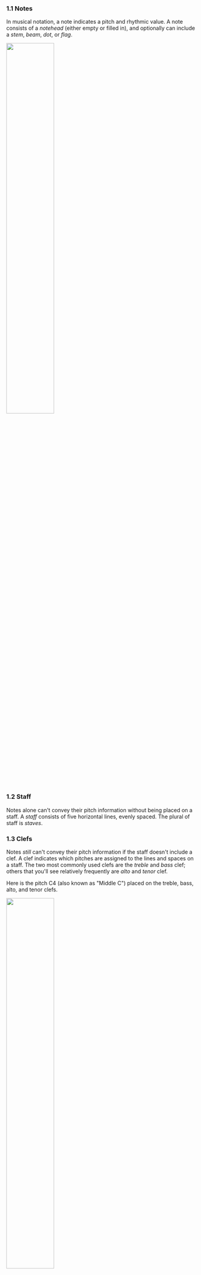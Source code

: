 ### 1.1 Notes

In musical notation, a note indicates a pitch and rhythmic value. A note consists of a *notehead* (either empty or filled in), and optionally can include a *stem*, *beam*, *dot*, or *flag*. 

<img src="http://openmusictheory.com/Graphics/noteillustration.png" width="50%">

### 1.2 Staff

Notes alone can't convey their pitch information without being placed on a staff. A *staff* consists of five horizontal lines, evenly spaced. The plural of staff is *staves*.

### 1.3 Clefs

Notes *still* can't convey their pitch information if the staff doesn't include a clef. A clef indicates which pitches are assigned to the lines and spaces on a staff. The two most commonly used clefs are the *treble* and *bass* clef; others that you'll see relatively frequently are *alto* and *tenor* clef. 

Here is the pitch C4 (also known as "Middle C") placed on the treble, bass, alto, and tenor clefs.

<img src="http://openmusictheory.com/Graphics/clefs.png" width="50%" height="50%">

[Take a look at this exercise.](https://www.musictheory.net/exercises/note/b8tyryyynybyyy) How are the letter names of each note arranged on the treble clef? Which letters of the alphabet are used?

[Now take a look at this exercise, which uses the bass clef.](https://www.musictheory.net/exercises/note/n8tyryyynybyyy) How are the letter names arranged?

[Finally, take a look at this exercise, which removes the "helpers".](https://www.musictheory.net/exercises/note/d8t8tyryyynyyyyy) Can you correctly name the notes?

### 1.4 Grand staff

The grand staff consists of two staves, one that uses a treble clef, and one that uses a bass clef. The staves are connected by a curly brace. Grand staves are used frequently for notating piano music and other polyphonic instruments.

### 1.5 Octave Designation

When specifying a particular pitch precisely, we also need to know the *register*. In fact, if all you have is C-sharp or B-flat, you do not have a pitch, you have a *pitch-class*. **A pitch-class and a register together designate a specific pitch.**

We will follow the International Standards Organization (ISO) system for register designations. In that system, middle C (the first ledger line above the bass staff or the first ledger line below the treble staff) is C4. An octave higher than middle C is C5, and an octave lower than middle C is C3.

The tricky bit about this system is that the octave starts on C and ends on B. Therefore, an ascending scale from middle C contains the following pitch designations:

<img src="http://openmusictheory.com/Graphics/C4toC5.png">

And a descending scale from middle C contains the following pitch designations:

<img src="http://openmusictheory.com/Graphics/C4toC3.png">

Note that a complete designation contains both the pitch-class name (a letter name plus an optional sharp or flat) and the register (the ISO number indicating the octave in which the pitch is found). Both are required for the full designation of a specific pitch.

[Take a look at this exercise.](https://www.musictheory.net/exercises/note-construction/oyyayryyqyyyynyyyy) Construct the note requested, and be careful to put the note in the correct octave according to the octave designation.

### 1.6 Ledger lines

When the music's range exceeds what can be written on the staff, extra lines are drawn so that we can still clearly read the pitch. These extra lines are called *ledger lines.* In the example below, From Haydn's Piano Sonata in G (Hob. XVI: 39), Ab5 occurs just above the treble staff in the right hand, and G3 and B3 occur just below the treble staff in the left hand.

<img src ="http://openmusictheory.com/Graphics/ledgerLines.png" width="80%" height="80%">

[Now take a look at this exercise.](https://www.musictheory.net/exercises/note/btsyryyynyyyyy) Play around here and test things out. How do these ledger lines affect the letter names?
